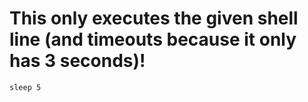# This only executes the given shell line (and timeouts because it only has 3 seconds)!
```shell TIMEOUT 3
sleep 5
```